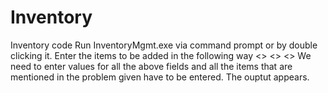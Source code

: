 # Inventory
Inventory code
Run InventoryMgmt.exe via command prompt or by double clicking it.
Enter the items to be added in the following way
<<ProductName>> <<SellIn>> <<Quality>>
 We need to enter values for all the above fields and all the items that are mentioned in the problem given have to be entered.
  The ouptut appears.
